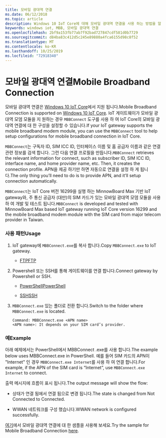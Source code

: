 ```yaml
---
title: 모바일 광대역 연결
ms.date: 06/12/2018
ms.topic: article
description: Windows 10 IoT Core에 대해 모바일 광대역 연결을 사용 하는 방법을 알아봅니다.
keywords: windows iot, MBB, 모바일 광대역 연결
ms.openlocfilehash: 2bf9a153fb77ab7f92bad727847cdf581d0b7729
ms.sourcegitcommit: d84ba83c412d5c245e89880a4fca6155d98c8f52
ms.translationtype: MT
ms.contentlocale: ko-KR
ms.lasthandoff: 10/25/2019
ms.locfileid: "72918340"
---
```

# <a name="mobile-broadband-connection"></a><span data-ttu-id="34450-104">모바일 광대역 연결</span><span class="sxs-lookup"><span data-stu-id="34450-104">Mobile Broadband Connection</span></span>

<span data-ttu-id="34450-105">모바일 광대역 연결은 [Windows 10 IoT Core](http://windowsondevices.com)에서 지원 됩니다.</span><span class="sxs-lookup"><span data-stu-id="34450-105">Mobile Broadband Connection is supported on [Windows 10 IoT Core](http://windowsondevices.com).</span></span> <span data-ttu-id="34450-106">IoT 게이트웨이가 모바일 광대역 모뎀 모듈을 지 원하는 경우 `MBBConnect` 도구를 사용 하 여 IoT Core의 모바일 광대역 연결에 대 한 구성을 설정할 수 있습니다.</span><span class="sxs-lookup"><span data-stu-id="34450-106">If your IoT gateway supports the mobile broadband modem module, you can use the `MBBConnect` tool to help setup configurations for mobile broadband connection in IoT Core.</span></span>

<span data-ttu-id="34450-107">`MBBConnect`는 구독자 ID, SIM ICC ID, 인터페이스 이름 및 홈 공급자 이름과 같은 연결 관련 정보를 검색 합니다. 그런 다음 연결 프로필을 만듭니다.</span><span class="sxs-lookup"><span data-stu-id="34450-107">`MBBConnect` retrieves the relevant information for connect, such as subscriber ID, SIM ICC ID, interface name, and home provider name, etc. Then, it creates the connection profile.</span></span> <span data-ttu-id="34450-108">APN을 제공 하기만 하면 자동으로 연결을 설정 하 게 됩니다.</span><span class="sxs-lookup"><span data-stu-id="34450-108">The only thing you’ll need to do is to provide APN, and it’ll setup connection automatically.</span></span>

<span data-ttu-id="34450-109">`MBBConnect`는 IoT Core 버전 16299을 실행 하는 MinnowBoard Max 기반 IoT gateway와, 주 통신 공급자 (대만)의 SIM 카드가 있는 모바일 광대역 모뎀 모듈을 사용 하 여 개발 및 테스트 됩니다.</span><span class="sxs-lookup"><span data-stu-id="34450-109">`MBBConnect` is developed and tested with MinnowBoard Max based IoT gateway running IoT Core version 16299 and the mobile broadband modem module with the SIM card from major telecom provider in Taiwan.</span></span>

### <a name="usage"></a><span data-ttu-id="34450-110">사용 패턴</span><span class="sxs-lookup"><span data-stu-id="34450-110">Usage</span></span>

1. <span data-ttu-id="34450-111">IoT gateway에 `MBBConnect.exe`를 복사 합니다.</span><span class="sxs-lookup"><span data-stu-id="34450-111">Copy `MBBConnect.exe` to IoT gateway.</span></span>

   * [<span data-ttu-id="34450-112">FTP</span><span class="sxs-lookup"><span data-stu-id="34450-112">FTP</span></span>](https://docs.microsoft.com/windows/iot-core/connect-your-device/ftp)

2. <span data-ttu-id="34450-113">Powershell 또는 SSH를 통해 게이트웨이를 연결 합니다.</span><span class="sxs-lookup"><span data-stu-id="34450-113">Connect gateway by Powershell or SSH.</span></span>

   * [<span data-ttu-id="34450-114">PowerShell</span><span class="sxs-lookup"><span data-stu-id="34450-114">PowerShell</span></span>](https://docs.microsoft.com/windows/iot-core/connect-your-device/powershell)

   * [<span data-ttu-id="34450-115">SSH</span><span class="sxs-lookup"><span data-stu-id="34450-115">SSH</span></span>](https://docs.microsoft.com/windows/iot-core/connect-your-device/SSH)

3. <span data-ttu-id="34450-116">`MBBConnect.exe` 있는 폴더로 전환 합니다.</span><span class="sxs-lookup"><span data-stu-id="34450-116">Switch to the folder where `MBBConnect.exe` is located.</span></span> 
   ```
   Command: MBBConnect.exe <APN name>
   <APN name>: It depends on your SIM card’s provider. 
   ```

### <a name="example"></a><span data-ttu-id="34450-117">예</span><span class="sxs-lookup"><span data-stu-id="34450-117">Example</span></span>
<span data-ttu-id="34450-118">아래 예제에서는 PowerShell에서 MBBConnect .exe를 사용 합니다.</span><span class="sxs-lookup"><span data-stu-id="34450-118">The example below uses MBBConnect.exe in PowerShell.</span></span> <span data-ttu-id="34450-119">예를 들어 SIM 카드의 APN이 "Internet" 인 경우 `MBBConnect.exe Internet`를 사용 하 여 연결 합니다.</span><span class="sxs-lookup"><span data-stu-id="34450-119">For example, if the APN of the SIM card is “Internet”, use `MBBConnect.exe Internet` to connect.</span></span>
 
<span data-ttu-id="34450-120">출력 메시지에 흐름이 표시 됩니다.</span><span class="sxs-lookup"><span data-stu-id="34450-120">The output message will show the flow:</span></span>

* <span data-ttu-id="34450-121">상태가 연결 됨에서 연결 됨으로 변경 됩니다.</span><span class="sxs-lookup"><span data-stu-id="34450-121">The state is changed from Not Connected to Connected.</span></span> 

* <span data-ttu-id="34450-122">WWAN 네트워크를 구성 했습니다.</span><span class="sxs-lookup"><span data-stu-id="34450-122">WWAN network is configured successfully.</span></span>

<span data-ttu-id="34450-123">[여기](https://github.com/ms-iot/iot-utilities/tree/master/MBBConnect)에서 모바일 광대역 연결에 대 한 샘플을 사용해 보세요.</span><span class="sxs-lookup"><span data-stu-id="34450-123">Try the sample for Mobile Broadband Connection [here](https://github.com/ms-iot/iot-utilities/tree/master/MBBConnect).</span></span>
